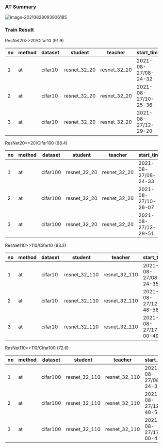 ### AT Summary

![image-20210828093906185](../../../../Users/consi/AppData/Roaming/Typora/typora-user-images/image-20210828093906185.png)

### Train Result

ResNet20>>20/Cifar10 (91.9)

| no   | method | dataset | student      | teacher      | start_time          | acc         | epoch | nepoch | lr   | batch_size |
| ---- | ------ | ------- | ------------ | ------------ | ------------------- | ----------- | ----- | ------ | ---- | ---------- |
| 1    | at     | cifar10 | resnet_32_20 | resnet_32_20 | 2021-08-27/08-24-32 | 91.796875   | 119   | 200    | 0.1  | 128        |
| 2    | at     | cifar10 | resnet_32_20 | resnet_32_20 | 2021-08-27/10-25-36 | 92.15745544 | 165   | 200    | 0.1  | 128        |
| 3    | at     | cifar10 | resnet_32_20 | resnet_32_20 | 2021-08-27/12-29-20 | 91.7868576  | 159   | 200    | 0.1  | 128        |

ResNet20>>20/Cifar100 (68.4)

| no   | method | dataset  | student      | teacher      | start_time          | acc         | epoch | nepoch | lr   | batch_size |
| ---- | ------ | -------- | ------------ | ------------ | ------------------- | ----------- | ----- | ------ | ---- | ---------- |
| 1    | at     | cifar100 | resnet_32_20 | resnet_32_20 | 2021-08-27/08-24-33 | 68.47956848 | 154   | 200    | 0.1  | 128        |
| 2    | at     | cifar100 | resnet_32_20 | resnet_32_20 | 2021-08-27/10-26-07 | 67.94871521 | 155   | 200    | 0.1  | 128        |
| 3    | at     | cifar100 | resnet_32_20 | resnet_32_20 | 2021-08-27/12-29-51 | 68.7600174  | 159   | 200    | 0.1  | 128        |

ResNet110>>110/Cifar10 (93.3)

| no   | method | dataset | student       | teacher       | start_time          | acc      | epoch | nepoch | lr   | batch_size |
| ---- | ------ | ------- | ------------- | ------------- | ------------------- | -------- | ----- | ------ | ---- | ---------- |
| 1    | at     | cifar10 | resnet_32_110 | resnet_32_110 | 2021-08-27/08-24-35 | 93.20914 | 192   | 200    | 0.1  | 128        |
| 2    | at     | cifar10 | resnet_32_110 | resnet_32_110 | 2021-08-27/12-48-58 | 93.29928 | 115   | 200    | 0.1  | 128        |
| 3    | at     | cifar10 | resnet_32_110 | resnet_32_110 | 2021-08-27/17-00-49 | 93.40945 | 155   | 200    | 0.1  | 128        |

ResNet110>>110/Cifar100 (72.6)

| no   | method | dataset  | student       | teacher       | start_time          | acc      | epoch | nepoch | lr   | batch_size |
| ---- | ------ | -------- | ------------- | ------------- | ------------------- | -------- | ----- | ------ | ---- | ---------- |
| 1    | at     | cifar100 | resnet_32_110 | resnet_32_110 | 2021-08-27/08-24-35 | 72.66627 | 105   | 200    | 0.1  | 128        |
| 2    | at     | cifar100 | resnet_32_110 | resnet_32_110 | 2021-08-27/12-48-54 | 72.9968  | 162   | 200    | 0.1  | 128        |
| 3    | at     | cifar100 | resnet_32_110 | resnet_32_110 | 2021-08-27/17-00-43 | 72.27564 | 112   | 200    | 0.1  | 128        |



